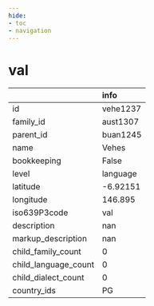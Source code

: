 ```yaml
---
hide:
- toc
- navigation
---
```

# val
|                      | info     |
|:---------------------|:---------|
| id                   | vehe1237 |
| family_id            | aust1307 |
| parent_id            | buan1245 |
| name                 | Vehes    |
| bookkeeping          | False    |
| level                | language |
| latitude             | -6.92151 |
| longitude            | 146.895  |
| iso639P3code         | val      |
| description          | nan      |
| markup_description   | nan      |
| child_family_count   | 0        |
| child_language_count | 0        |
| child_dialect_count  | 0        |
| country_ids          | PG       |